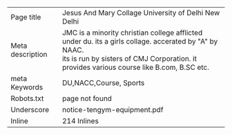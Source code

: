 <html>
<body>
<table>
<tr>
<td>Page title</td> 
<td>Jesus And Mary Collage University of Delhi New Delhi</td></tr>
<tr><td>Meta description</td> 
<td>JMC is a minority christian college afflicted under du. its a girls collage. accerated by "A" by NAAC. <br>
its is run by sisters of CMJ Corporation. it provides various course like B.com, B.SC etc.</td></tr>
<tr><td>meta Keywords</td> 
<td>DU,NACC,Course, Sports</td></tr>
<tr><td>Robots.txt</td>
<td>page not found</td></tr>
<tr><td>Underscore</td>
<td>notice-tengym-equipment.pdf</td></tr>
<tr><td>Inline</td>
<td>214 Inlines</td>
</tr>
</table>
</body>
</html>
